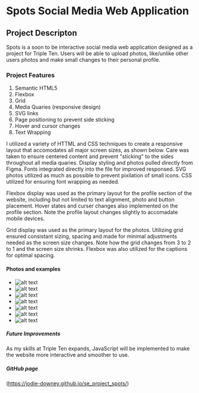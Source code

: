 # Spots Social Media Web Application

## Project Descripton

Spots is a soon to be interactive social media web application designed as a project for Triple Ten. Users will be able to upload photos, like/unlike other users photos and make small changes to their personal profile.

### Project Features

1. Semantic HTML5
2. Flexbox
3. Grid
4. Media Quaries (responsive design)
5. SVG links
6. Page positioning to prevent side sticking
7. Hover and cursor changes
8. Text Wrapping

I utilized a variety of HTTML and CSS techniques to create a responsive layout that accomodates all major screen sizes, as shown below. Care was taken to ensure centered content and prevent "sticking" to the sides throughout all media quaries. Display styling and photos pulled directly from Figma. Fonts integrated directly into the file for improved responsed. SVG photos utilized as much as possible to prevent pixilation of small icons. CSS utilized for ensuring font wrapping as needed.

Flexbox display was used as the primary layout for the profile section of the website, including but not limited to text alignment, photo and button placement. Hover states and curser changes also implemented on the profile section. Note the profile layout changes slightly to accomadate mobile devices.

Grid display was used as the primary layout for the photos. Utilizing grid ensured consistant sizing, spacing and made for minimal adjustments needed as the screen size changes. Note how the grid changes from 3 to 2 to 1 and the screen size shrinks. Flexbox was also utilized for the captions for optimal spacing.

#### Photos and examples

- ![alt text](./images/README.Demo/Spots%202%20photo%20grid.png)
- ![alt text](./images/README.Demo/Spots%20basic%20HTML.png)
- ![alt text](./images/README.Demo/Spots%20CSS%20flexbox-fontwrap.png)
- ![alt text](./images/README.Demo/Spots%20Desktop.png)
- ![alt text](./images/README.Demo/Spots%20Grid%20and%20media%20quaries.png)
- ![alt text](./images/README.Demo/Spots%20S%20mobile.png)
- ![alt text](./images/README.Demo/Spots%20Tablet.png)

##### Future Improvements

As my skills at Triple Ten expands, JavaScript will be implemented to make the website more interactive and smoother to use.

##### GitHub page

(https://jodie-downey.github.io/se_project_spots/)
